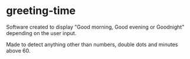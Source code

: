 # greeting-time
Software created to display "Good morning, Good evening or Goodnight" depending on the user input.

Made to detect anything other than numbers, double dots and minutes above 60.
